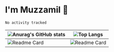 # I'm Muzzamil 👋

<!--START_SECTION:waka-->

```txt
No activity tracked
```

<!--END_SECTION:waka-->

| ![Anurag's GitHub stats](https://github-readme-stats.muzzamilraza.vercel.app/api?username=muzzamilr&rank_icon=github&theme=tokyonight) | ![Top Langs](https://github-readme-stats.muzzamilraza.vercel.app/api/top-langs/?username=muzzamilr&layout=compact&theme=tokyonight) |
| ------------- | ------------- |
| ![Readme Card](https://github-readme-stats.muzzamilraza.vercel.app/api/pin/?username=muzzamilr&repo=dns&show_owner=true&theme=tokyonight) | ![Readme Card](https://github-readme-stats.muzzamilraza.vercel.app/api/pin/?username=muzzamilr&repo=bittorrent-rs&show_owner=true&theme=tokyonight) |